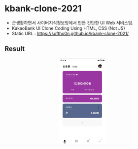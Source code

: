 # kbank-clone-2021
 * 군생활하면서 사이버지식정보방에서 만든 간단한 UI Web 서비스임.
 * KakaoBank UI Clone Coding Using HTML, CSS (Not JS)
 * Static URL : https://softho0n.github.io/kbank-clone-2021/  

## Result
<p align="center">
  <img width="30%" src="result.gif" alt="animated" />
</p>
